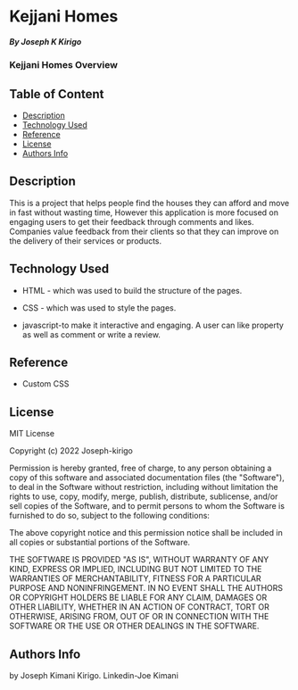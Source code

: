 # Kejjani Homes


##### By Joseph K Kirigo 
### Kejjani Homes Overview

## Table of Content

+ [Description](#description)
+ [Technology Used](#technology-used)
+ [Reference](#reference)
+ [License](#license)
+ [Authors Info](#author-Info)

## Description
<p>This is a project that helps people find the houses they can afford and move in fast without wasting time, However this application is more focused on engaging users to get their feedback through comments and likes.
Companies value feedback from their clients so that they can improve on the delivery of their services or products.</p>

## Technology Used
* HTML - which was used to build the structure of the pages.

* CSS - which was used to style the pages.

* javascript-to make it interactive and engaging. A user can like property as well as comment or write a review.

## Reference
* Custom CSS



## License

MIT License

Copyright (c) 2022 Joseph-kirigo

Permission is hereby granted, free of charge, to any person obtaining a copy
of this software and associated documentation files (the "Software"), to deal
in the Software without restriction, including without limitation the rights
to use, copy, modify, merge, publish, distribute, sublicense, and/or sell
copies of the Software, and to permit persons to whom the Software is
furnished to do so, subject to the following conditions:

The above copyright notice and this permission notice shall be included in all
copies or substantial portions of the Software.

THE SOFTWARE IS PROVIDED "AS IS", WITHOUT WARRANTY OF ANY KIND, EXPRESS OR
IMPLIED, INCLUDING BUT NOT LIMITED TO THE WARRANTIES OF MERCHANTABILITY,
FITNESS FOR A PARTICULAR PURPOSE AND NONINFRINGEMENT. IN NO EVENT SHALL THE
AUTHORS OR COPYRIGHT HOLDERS BE LIABLE FOR ANY CLAIM, DAMAGES OR OTHER
LIABILITY, WHETHER IN AN ACTION OF CONTRACT, TORT OR OTHERWISE, ARISING FROM,
OUT OF OR IN CONNECTION WITH THE SOFTWARE OR THE USE OR OTHER DEALINGS IN THE
SOFTWARE.

## Authors Info
by Joseph Kimani Kirigo.
Linkedin-Joe Kimani
